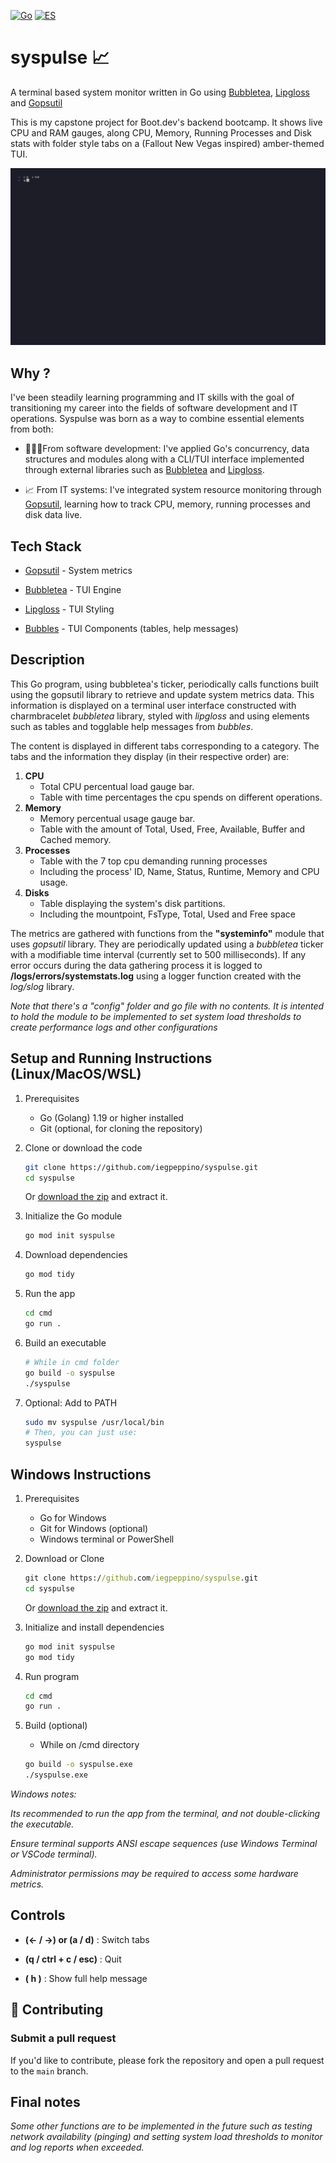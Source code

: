 [![Go](https://img.shields.io/badge/code-Go-blue?logo=go)](README.md)
[![ES](https://img.shields.io/badge/lang-ES-red?logo=translate)](README.es.md)

# syspulse 📈

A terminal based system monitor written in Go using [Bubbletea](https://github.com/charmbracelet/bubbletea), [Lipgloss](https://github.com/charmbracelet/lipgloss) and [Gopsutil](https://github.com/shirou/gopsutil)

This is my capstone project for Boot.dev's backend bootcamp.
It shows live CPU and RAM gauges, along CPU, Memory, Running Processes and Disk stats with folder style tabs on a (Fallout New Vegas inspired) amber-themed TUI.

![syspulse demo](demo.gif)

## Why ?


I've been steadily learning programming and IT skills with the goal of transitioning my career into the fields of software development and IT operations.
Syspulse was born as a way to combine essential elements from both:

- 👨🏻‍💻From software development: I've applied Go's concurrency, data structures and modules along with a CLI/TUI interface implemented through external libraries such as [Bubbletea](https://github.com/charmbracelet/bubbletea) and [Lipgloss](https://github.com/charmbracelet/lipgloss).

- 📈 From IT systems: I've integrated system resource monitoring through [Gopsutil](https://github.com/shirou/gopsutil?tab=readme-ov-file), learning how to track CPU, memory, running processes and disk data live.

## Tech Stack

- [Gopsutil](https://github.com/shirou/gopsutil?tab=readme-ov-file) - System metrics

- [Bubbletea](https://github.com/charmbracelet/bubbletea) - TUI Engine

- [Lipgloss](https://github.com/charmbracelet/lipgloss) - TUI Styling

- [Bubbles](https://github.com/charmbracelet/bubbles) - TUI Components (tables, help messages)

## Description

This Go program, using bubbletea's ticker, periodically calls functions built using the gopsutil library to retrieve and update system metrics data.
This information is displayed on a terminal user interface constructed with charmbracelet _bubbletea_ library, styled with _lipgloss_ and using elements such as tables and togglable help messages from _bubbles_.

The content is displayed in different tabs corresponding to a category. The tabs and the information they display (in their respective order) are:

1. __CPU__
    - Total CPU percentual load gauge bar.
    - Table with time percentages the cpu spends on different operations.
2. __Memory__
    - Memory  percentual usage gauge bar.
    - Table with the amount of Total, Used, Free, Available, Buffer and Cached memory.
3. __Processes__
    - Table with the 7 top cpu demanding running processes
    - Including the process' ID, Name, Status, Runtime, Memory and CPU usage.
4. __Disks__
    - Table displaying the system's disk partitions.
    - Including the mountpoint, FsType, Total, Used and Free space

The metrics are gathered with functions from the __"systeminfo"__ module that uses _gopsutil_ library. They are periodically updated using a _bubbletea_ ticker with a modifiable time interval (currently set to 500 milliseconds).
If any error occurs during the data gathering process it is logged to __/logs/errors/systemstats.log__ using a logger function created with the _log/slog_ library.

_Note that there's a "config" folder and go file with no contents. It is intented to hold the module to be implemented to set system load thresholds to create performance logs and other configurations_

## Setup and Running Instructions (Linux/MacOS/WSL)

1. Prerequisites
    - Go (Golang) 1.19 or higher installed
    - Git (optional, for cloning the repository)

2. Clone or download the code
    ```bash
    git clone https://github.com/iegpeppino/syspulse.git
    cd syspulse
    ```
    Or [download the zip](https://github.com/iegpeppino/syspulse/refs/heads/main.zip) and extract it.

3. Initialize the Go module
    ```bash
    go mod init syspulse
    ```

4. Download dependencies
    ```bash
    go mod tidy
    ```

5. Run the app
    ```bash
    cd cmd
    go run .
    ```

6. Build an executable
    ```bash
    # While in cmd folder
    go build -o syspulse
    ./syspulse
    ```

7. Optional: Add to PATH
    ```bash
    sudo mv syspulse /usr/local/bin
    # Then, you can just use:
    syspulse
    ```
## Windows Instructions

1. Prerequisites
    - Go for Windows
    - Git for Windows (optional)
    - Windows terminal or PowerShell

2. Download or Clone
    ```cmd
    git clone https://github.com/iegpeppino/syspulse.git
    cd syspulse
    ```
     Or [download the zip](https://github.com/iegpeppino/syspulse/refs/heads/main.zip) and extract it.

3. Initialize and install dependencies
    ```cmd
    go mod init syspulse
    go mod tidy
    ```

4. Run program
    ```cmd
    cd cmd 
    go run .
    ```

5. Build (optional)
    - While on /cmd directory
    ```cmd
    go build -o syspulse.exe
    ./syspulse.exe

_Windows notes:_

_Its recommended to run the app from the terminal, and not double-clicking the executable._

_Ensure terminal supports ANSI escape sequences (use Windows Terminal or VSCode terminal)._

_Administrator permissions may be required to access some hardware metrics._

## Controls

- __(← / →) or (a / d)__ : Switch tabs

- __(q / ctrl + c / esc)__ : Quit

- __( h )__ : Show full help message


## 🤝 Contributing
### Submit a pull request
If you'd like to contribute, please fork the repository and open a pull request to the `main` branch.

## Final notes

_Some other functions are to be implemented in the future_
    _such as testing network availability (pinging) and setting_
_system load thresholds to monitor and log reports when exceeded._

